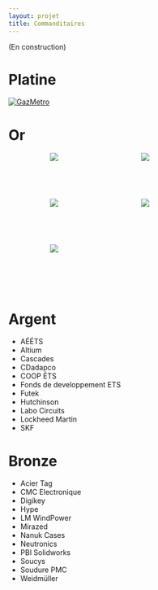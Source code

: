 ```yaml
---
layout: projet
title: Commanditaires
---
```


(En construction)


Platine
==

<a href="http://www.gazmetro.com">
<img borders="0" src="http://www.regionthetford.com/fichiersUpload/actualites/archives/20110418134925Logo-Gaz-Metro_FR_RGB.jpg" alt="GazMetro"></a>



Or
==

<div align="center" style="margin-left:auto;margin-right:auto;margin-bottom:20px;position:relative;float:left;display:block;width:180px;height:70px;vertical-align:middle;text-align:center">
<img src="http://www.etsmtl.ca/ETS/media/Prive/Accueil/logo_ets.png">
</div>


<div align="center" style="margin-left:auto;margin-right:auto;margin-bottom:20px;position:relative;float:left;display:block;width:180px;height:70px;vertical-align:middle;text-align:center">
<img src="http://i.imgur.com/1fENIxv.png">
</div>
<!--<img borders="0" src="http://i.imgur.com/1fENIxv.png" hspace="195" width="450" height="150" alt="BoreaConstruction">
-->


<div align="center" style="margin-left:auto;margin-right:auto;margin-bottom:20px;position:relative;float:left;display:block;width:180px;height:70px;vertical-align:middle;text-align:center">
<img src="http://momentcyclesport.com/images/library/site/guru_banner2_bg_08_p.jpg">
</div>
<!--<img borders="0" src="http://momentcyclesport.com/images/library/site/guru_banner2_bg_08_p.jpg" hspace="195" width="450" height="85" alt="GuruCycles">-->


<div align="center" style="margin-left:auto;margin-right:auto;margin-bottom:20px;position:relative;float:left;display:block;width:180px;height:70px;vertical-align:middle;text-align:center">
<img src="http://repertoiremci.com/files/formidable/logo2-200x140.png">
</div>
<!--<img borders="0" src="http://repertoiremci.com/files/formidable/logo2-200x140.png" hspace= "325" alt="PolymeresTechnologies">-->


<div align="center" style="margin-left:auto;margin-right:auto;margin-bottom:20px;position:relative;float:left;display:block;width:180px;height:70px;vertical-align:middle;text-align:center">
<img src="http://mecano.gme.usherbrooke.ca/~vue/images/logo_commanditaires/logo%20solaxis.PNG">
</div>
<!--<img borders="0" src="http://mecano.gme.usherbrooke.ca/~vue/images/logo_commanditaires/logo%20solaxis.PNG" hspace="180" width="450" height="155" alt="Solaxis">-->
<div style="clear: both;"> </div>

Argent
======
<ul>
<li>AÉÉTS</li>

<li>Altium</li>

<li>Cascades</li>

<li>CDadapco</li>

<li>COOP ÉTS</li>

<li>Fonds de developpement ETS</li>

<li>Futek</li>

<li>Hutchinson</li>

<li>Labo Circuits</li>

<li>Lockheed Martin</li>

<li>SKF</li>
</ul>


Bronze
======
<ul>
<li>Acier Tag</li>

<li>CMC Electronique</li>

<li>Digikey</li>

<li>Hype</li>

<li>LM WindPower</li>

<li>Mirazed</li>

<li>Nanuk Cases</li>

<li>Neutronics</li>

<li>PBI Solidworks</li>

<li>Soucys</li>

<li>Soudure PMC</li>

<li>Weidmüller</li>
</ul>
